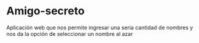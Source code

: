 # Amigo-secreto
Aplicación web que nos permite ingresar una seria cantidad de nombres y nos da la opción de seleccionar un nombre al azar  
